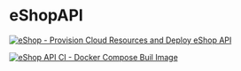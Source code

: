 # eShopAPI

[![eShop - Provision Cloud Resources and Deploy eShop API](https://github.com/Evilazaro/eShopAPI/actions/workflows/aks-deploy.yml/badge.svg)](https://github.com/Evilazaro/eShopAPI/actions/workflows/aks-deploy.yml)

[![eShop API CI - Docker Compose Buil Image](https://github.com/Evilazaro/eShopAPI/actions/workflows/eShopAPI-docker-image-CI.yml/badge.svg)](https://github.com/Evilazaro/eShopAPI/actions/workflows/eShopAPI-docker-image-CI.yml)
